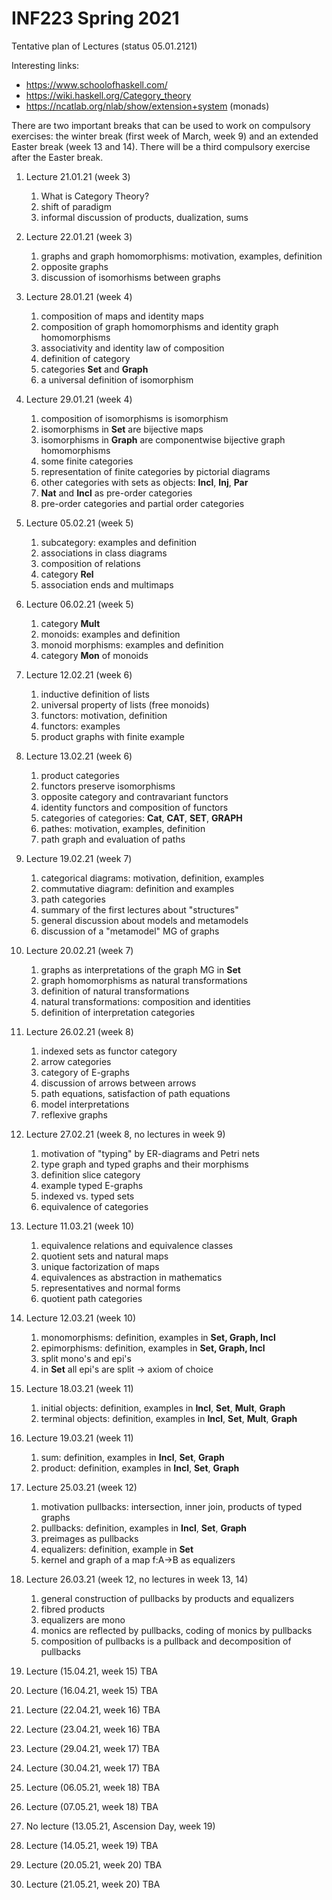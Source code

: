 # INF223 Spring 2021

 Tentative plan of Lectures (status 05.01.2121)
 
 Interesting links:
 - https://www.schoolofhaskell.com/
 - https://wiki.haskell.org/Category_theory
 - https://ncatlab.org/nlab/show/extension+system (monads)
 
 There are two important breaks that can be used to work on compulsory exercises: the winter break (first week of March, week 9) and an extended Easter break (week 13 and 14). There will be a third compulsory exercise after the Easter break.

1. Lecture 21.01.21 (week 3)

   1. What is Category Theory?  
   1. shift of paradigm  
   1. informal discussion of products, dualization, sums

1. Lecture 22.01.21 (week 3)

   1. graphs and graph homomorphisms: motivation, examples, definition  
   1. opposite graphs  
   1. discussion of isomorhisms between graphs

1. Lecture 28.01.21 (week 4)

   1. composition of maps and identity maps  
   1. composition of graph homomorphisms and identity graph homomorphisms  
   1. associativity and identity law of composition  
   1. definition of category  
   1. categories **Set** and **Graph**  
   1. a universal definition of isomorphism

1. Lecture 29.01.21 (week 4)

   1. composition of isomorphisms is isomorphism  
   1. isomorphisms in **Set** are bijective maps  
   1. isomorphisms in **Graph** are componentwise bijective graph homomorphisms  
   1. some finite categories  
   1. representation of finite categories by pictorial diagrams  
   1. other categories with sets as objects: **Incl**, **Inj**, **Par**  
   1. **Nat** and **Incl** as pre-order categories  
   1. pre-order categories and partial order categories

1. Lecture 05.02.21 (week 5)

   1. subcategory: examples and definition  
   1. associations in class diagrams  
   1. composition of relations  
   1. category **Rel** 
   1. association ends and multimaps

1. Lecture 06.02.21 (week 5)

   1. category **Mult**  
   1. monoids: examples and definition  
   1. monoid morphisms: examples and definition  
   1. category **Mon** of monoids

1. Lecture 12.02.21 (week 6)

   1. inductive definition of lists  
   1. universal property of lists (free monoids)  
   1. functors: motivation, definition  
   1. functors: examples  
   1. product graphs with finite example

1. Lecture 13.02.21 (week 6)

   1. product categories  
   1. functors preserve isomorphisms  
   1. opposite category and contravariant functors  
   1. identity functors and composition of functors  
   1. categories of categories: **Cat**, **CAT**, **SET**, **GRAPH**  
   1. pathes: motivation, examples, definition  
   1. path graph and evaluation of paths

1. Lecture 19.02.21 (week 7)

   1. categorical diagrams: motivation, definition, examples  
   1. commutative diagram: definition and examples  
   1. path categories  
   1. summary of the first lectures about "structures"  
   1. general discussion about models and metamodels  
   1. discussion of a "metamodel" MG of graphs

1. Lecture 20.02.21 (week 7)
   
   1. graphs as interpretations of the graph MG in **Set**  
   1. graph homomorphisms as natural transformations  
   1. definition of natural transformations  
   1. natural transformations: composition and identities  
   1. definition of interpretation categories

1. Lecture 26.02.21 (week 8)

   1. indexed sets as functor category  
   1. arrow categories  
   1. category of E-graphs  
   1. discussion of arrows between arrows  
   1. path equations, satisfaction of path equations  
   1. model interpretations  
   1. reflexive graphs

1. Lecture 27.02.21 (week 8, no lectures in week 9) 

   1. motivation of "typing" by ER-diagrams and Petri nets  
   1. type graph and typed graphs and their morphisms  
   1. definition slice category  
   1. example typed E-graphs  
   1. indexed vs. typed sets  
   1. equivalence of categories

1. Lecture 11.03.21 (week 10)

   1. equivalence relations and equivalence classes  
   1. quotient sets and natural maps  
   1. unique factorization of maps  
   1. equivalences as abstraction in mathematics  
   1. representatives and normal forms  
   1. quotient path categories

1. Lecture 12.03.21 (week 10)

   1. monomorphisms: definition, examples in **Set, Graph, Incl**  
   1. epimorphisms: definition, examples in **Set, Graph, Incl**  
   1. split mono's and epi's  
   1. in **Set** all epi's are split -> axiom of choice

1. Lecture 18.03.21 (week 11)

   1. initial objects: definition, examples in **Incl**, **Set**, **Mult**, **Graph**  
   1. terminal objects: definition, examples in **Incl**, **Set**, **Mult**, **Graph**

1. Lecture 19.03.21 (week 11)

   1. sum: definition, examples in **Incl**, **Set**, **Graph**  
   1. product: definition, examples in **Incl**, **Set**, **Graph**

1. Lecture 25.03.21 (week 12)

   1. motivation pullbacks: intersection, inner join, products of typed graphs  
   1. pullbacks: definition, examples in **Incl**, **Set**, **Graph**  
   1. preimages as pullbacks  
   1. equalizers: definition, example in **Set**  
   1. kernel and graph of a map f:A->B as equalizers

1. Lecture 26.03.21 (week 12, no lectures in week 13, 14)

   1. general construction of pullbacks by products and equalizers  
   1. fibred products  
   1. equalizers are mono  
   1. monics are reflected by pullbacks, coding of monics by pullbacks  
   1. composition of pullbacks is a pullback and decomposition of pullbacks

1. Lecture (15.04.21, week 15) TBA

1. Lecture (16.04.21, week 15) TBA

1. Lecture (22.04.21, week 16) TBA

1. Lecture (23.04.21, week 16) TBA

1. Lecture (29.04.21, week 17) TBA

1. Lecture (30.04.21, week 17) TBA

1. Lecture (06.05.21, week 18) TBA

1. Lecture (07.05.21, week 18) TBA

1. No lecture (13.05.21, Ascension Day, week 19) 

1. Lecture (14.05.21, week 19) TBA

1. Lecture (20.05.21, week 20) TBA

1. Lecture (21.05.21, week 20) TBA



